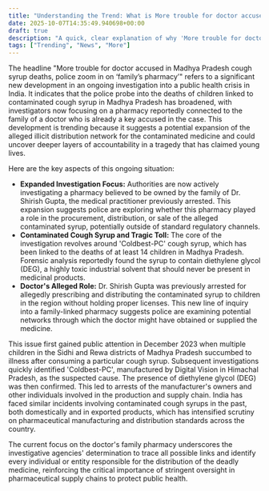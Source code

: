 ```yaml
---
title: "Understanding the Trend: What is More trouble for doctor accused in Madhya Pradesh cough syrup deaths, police zoom in on ‘family’s pharmacy’?"
date: 2025-10-07T14:35:49.940698+00:00
draft: true
description: "A quick, clear explanation of why 'More trouble for doctor accused in Madhya Pradesh cough syrup deaths, police zoom in on ‘family’s pharmacy’' is trending. Learn the key facts and background behind today's top search."
tags: ["Trending", "News", "More"]
---
```


The headline "More trouble for doctor accused in Madhya Pradesh cough syrup deaths, police zoom in on ‘family’s pharmacy’" refers to a significant new development in an ongoing investigation into a public health crisis in India. It indicates that the police probe into the deaths of children linked to contaminated cough syrup in Madhya Pradesh has broadened, with investigators now focusing on a pharmacy reportedly connected to the family of a doctor who is already a key accused in the case. This development is trending because it suggests a potential expansion of the alleged illicit distribution network for the contaminated medicine and could uncover deeper layers of accountability in a tragedy that has claimed young lives.

Here are the key aspects of this ongoing situation:

*   **Expanded Investigation Focus:** Authorities are now actively investigating a pharmacy believed to be owned by the family of Dr. Shirish Gupta, the medical practitioner previously arrested. This expansion suggests police are exploring whether this pharmacy played a role in the procurement, distribution, or sale of the alleged contaminated syrup, potentially outside of standard regulatory channels.
*   **Contaminated Cough Syrup and Tragic Toll:** The core of the investigation revolves around 'Coldbest-PC' cough syrup, which has been linked to the deaths of at least 14 children in Madhya Pradesh. Forensic analysis reportedly found the syrup to contain diethylene glycol (DEG), a highly toxic industrial solvent that should never be present in medicinal products.
*   **Doctor's Alleged Role:** Dr. Shirish Gupta was previously arrested for allegedly prescribing and distributing the contaminated syrup to children in the region without holding proper licenses. This new line of inquiry into a family-linked pharmacy suggests police are examining potential networks through which the doctor might have obtained or supplied the medicine.

This issue first gained public attention in December 2023 when multiple children in the Sidhi and Rewa districts of Madhya Pradesh succumbed to illness after consuming a particular cough syrup. Subsequent investigations quickly identified 'Coldbest-PC', manufactured by Digital Vision in Himachal Pradesh, as the suspected cause. The presence of diethylene glycol (DEG) was then confirmed. This led to arrests of the manufacturer's owners and other individuals involved in the production and supply chain. India has faced similar incidents involving contaminated cough syrups in the past, both domestically and in exported products, which has intensified scrutiny on pharmaceutical manufacturing and distribution standards across the country.

The current focus on the doctor's family pharmacy underscores the investigative agencies' determination to trace all possible links and identify every individual or entity responsible for the distribution of the deadly medicine, reinforcing the critical importance of stringent oversight in pharmaceutical supply chains to protect public health.